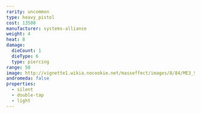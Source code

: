 ```yaml
---
rarity: uncommon
type: heavy_pistol
cost: 13500
manufacturer: systems-alliance
weight: 4
heat: 8
damage:
  dieCount: 1
  dieType: 6
  type: piercing
range: 50
image: http://vignette1.wikia.nocookie.net/masseffect/images/8/84/ME3_Suppressor.png/revision/latest?cb=20130227094606
andromeda: false
properties:
  - silent
  - double-tap
  - light
---
```

